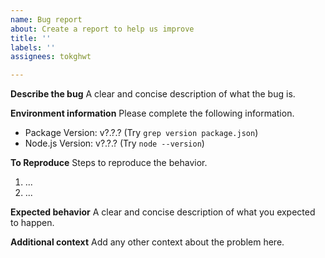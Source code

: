 ```yaml
---
name: Bug report
about: Create a report to help us improve
title: ''
labels: ''
assignees: tokghwt

---
```


**Describe the bug**
A clear and concise description of what the bug is.

**Environment information**
Please complete the following information.
 - Package Version: v?.?.? (Try `grep version package.json`)
 - Node.js Version: v?.?.? (Try `node --version`)

**To Reproduce**
Steps to reproduce the behavior.
1. ...
2. ...

**Expected behavior**
A clear and concise description of what you expected to happen.

**Additional context**
Add any other context about the problem here.
